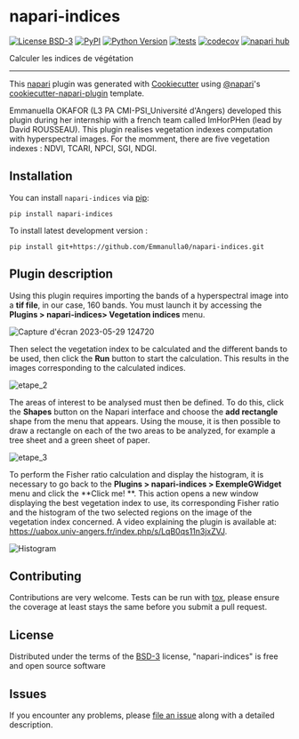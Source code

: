 # napari-indices

[![License BSD-3](https://img.shields.io/pypi/l/napari-indices.svg?color=green)](https://github.com/Emmanulla0/napari-indices/raw/main/LICENSE)
[![PyPI](https://img.shields.io/pypi/v/napari-indices.svg?color=green)](https://pypi.org/project/napari-indices)
[![Python Version](https://img.shields.io/pypi/pyversions/napari-indices.svg?color=green)](https://python.org)
[![tests](https://github.com/Emmanulla0/napari-indices/workflows/tests/badge.svg)](https://github.com/Emmanulla0/napari-indices/actions)
[![codecov](https://codecov.io/gh/Emmanulla0/napari-indices/branch/main/graph/badge.svg)](https://codecov.io/gh/Emmanulla0/napari-indices)
[![napari hub](https://img.shields.io/endpoint?url=https://api.napari-hub.org/shields/napari-indices)](https://napari-hub.org/plugins/napari-indices)

Calculer les indices de végétation

----------------------------------

This [napari] plugin was generated with [Cookiecutter] using [@napari]'s [cookiecutter-napari-plugin] template.

<!--
Don't miss the full getting started guide to set up your new package:
https://github.com/napari/cookiecutter-napari-plugin#getting-started

and review the napari docs for plugin developers:
https://napari.org/stable/plugins/index.html
-->
Emmanuella OKAFOR (L3 PA CMI-PSI_Université d'Angers) developed this plugin during her internship with a french team called ImHorPHen (lead by David ROUSSEAU). This plugin realises vegetation indexes computation with hyperspectral images. For the momment, there are five vegetation indexes : NDVI, TCARI, NPCI, SGI, NDGI.
## Installation

You can install `napari-indices` via [pip]:

    pip install napari-indices



To install latest development version :

    pip install git+https://github.com/Emmanulla0/napari-indices.git

## Plugin description


Using this plugin requires importing the bands of a hyperspectral image into a **tif file**, in our case, 160 bands. You must launch it by accessing the **Plugins > napari-indices> Vegetation indices** menu.

![Capture d'écran 2023-05-29 124720](https://github.com/Emmanuella0/napari-indices/assets/132358490/3b3895df-d0a7-466e-8ada-92bd4b642852)

Then select the vegetation index to be calculated and the different bands to be used, then click the **Run** button to start the calculation. This results in the images corresponding to the calculated indices.

![etape_2](https://github.com/Emmanuella0/napari-indices/assets/132358490/4875f0fc-3435-4875-ba4e-8881cb179b96)


The areas of interest to be analysed must then be defined. To do this, click the **Shapes** button on the Napari interface and choose the **add rectangle** shape from the menu that appears. Using the mouse, it is then possible to draw a rectangle on each of the two areas to be analyzed, for example a tree sheet and a green sheet of paper. 

![etape_3](https://github.com/Emmanuella0/napari-indices/assets/132358490/fc8612fe-5deb-4290-b4c3-9cac20acf1ce)


To perform the Fisher ratio calculation and display the histogram, it is necessary to go back to the **Plugins > napari-indices > ExempleGWidget** menu and click the **Click me! **. This action opens a new window displaying the best vegetation index to use, its corresponding Fisher ratio and the histogram of the two selected regions on the image of the vegetation index concerned. A video explaining the plugin is available at: https://uabox.univ-angers.fr/index.php/s/LqB0qs11n3jxZVJ.

![Histogram](https://github.com/Emmanuella0/napari-indices/assets/132358490/be176176-1972-402c-9a01-8e367347d9d8)

## Contributing

Contributions are very welcome. Tests can be run with [tox], please ensure
the coverage at least stays the same before you submit a pull request.

## License

Distributed under the terms of the [BSD-3] license,
"napari-indices" is free and open source software

## Issues

If you encounter any problems, please [file an issue] along with a detailed description.

[napari]: https://github.com/napari/napari
[Cookiecutter]: https://github.com/audreyr/cookiecutter
[@napari]: https://github.com/napari
[MIT]: http://opensource.org/licenses/MIT
[BSD-3]: http://opensource.org/licenses/BSD-3-Clause
[GNU GPL v3.0]: http://www.gnu.org/licenses/gpl-3.0.txt
[GNU LGPL v3.0]: http://www.gnu.org/licenses/lgpl-3.0.txt
[Apache Software License 2.0]: http://www.apache.org/licenses/LICENSE-2.0
[Mozilla Public License 2.0]: https://www.mozilla.org/media/MPL/2.0/index.txt
[cookiecutter-napari-plugin]: https://github.com/napari/cookiecutter-napari-plugin

[file an issue]: https://github.com/Emmanulla0/napari-indices/issues

[napari]: https://github.com/napari/napari
[tox]: https://tox.readthedocs.io/en/latest/
[pip]: https://pypi.org/project/pip/
[PyPI]: https://pypi.org/
